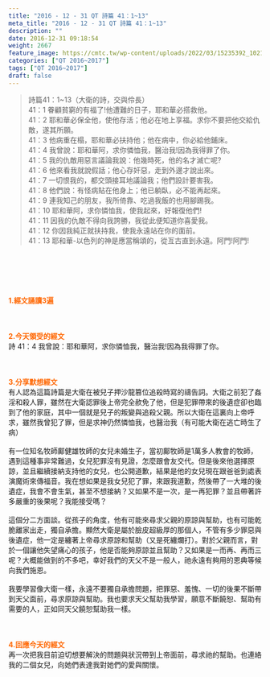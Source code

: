 ```yaml
---
title: "2016 - 12 - 31 QT 詩篇 41：1~13"
meta_title: "2016 - 12 - 31 QT 詩篇 41：1~13"
description: ""
date: 2016-12-31 09:18:54
weight: 2667
feature_image: https://cmtc.tw/wp-content/uploads/2022/03/15235392_10211799862337740_180693556567566654_o-1.webp
categories: ["QT 2016~2017"]
tags: ["QT 2016~2017"]
draft: false
---
```


<blockquote>詩篇41：1~13（大衛的詩，交與伶長）<br />
41：1 眷顧貧窮的有福了!他遭難的日子，耶和華必搭救他。<br />
41：2 耶和華必保全他，使他存活；他必在地上享福。求你不要把他交給仇敵，遂其所願。<br />
41：3 他病重在榻，耶和華必扶持他；他在病中，你必給他鋪床。<br />
41：4 我曾說：耶和華阿，求你憐恤我，醫治我!因為我得罪了你。<br />
41：5 我的仇敵用惡言議論我說：他幾時死，他的名才滅亡呢?<br />
41：6 他來看我就說假話；他心存奸惡，走到外邊才說出來。<br />
41：7 一切恨我的，都交頭接耳地議論我；他們設計要害我。<br />
41：8 他們說：有怪病貼在他身上；他已躺臥，必不能再起來。<br />
41：9 連我知己的朋友，我所倚靠、吃過我飯的也用腳踢我。<br />
41：10 耶和華阿，求你憐恤我，使我起來，好報復他們!<br />
41：11 因我的仇敵不得向我誇勝，我從此便知道你喜愛我。<br />
41：12 你因我純正就扶持我，使我永遠站在你的面前。<br />
41：13 耶和華-以色列的神是應當稱頌的，從亙古直到永遠。阿門!阿門!</blockquote><br />
&nbsp;<br />
<br />
&nbsp;<br />
<br />
<span style="color: #ff6600;"><strong>1.</strong><strong>經文誦讀3遍</strong></span><br />
<br />
<span style="color: #ff6600;"><strong> </strong></span><br />
<br />
<span style="color: #ff6600;"><strong>2.</strong><strong>今天領受的經文<br />
</strong></span>詩 41：4 我曾說：耶和華阿，求你憐恤我，醫治我!因為我得罪了你。<br />
<br />
&nbsp;<br />
<br />
<span style="color: #ff6600;"><strong>3.</strong><strong>分享默想經文<br />
</strong></span>有人認為這篇詩篇是大衛在被兒子押沙龍篡位追殺時寫的禱告詞。大衛之前犯了姦淫和殺人罪，雖然在大衛認罪後上帝完全赥免了他，但是犯罪帶來的後遺症卻也臨到了他的家庭，其中一個就是兒子的叛變與追殺父親。所以大衛在這裏向上帝呼求，雖然我曾犯了罪，但是求神仍然憐恤我，也醫治我（有可能大衛在逃亡時生了病）<br />
<br />
有一位知名牧師鄺健雄牧師的女兒未婚生子，當初鄺牧師是1萬多人教會的牧師，遇到這種事非常難過，女兒犯罪沒有見證，怎麼跟會友交代。但是後來他選擇原諒，並且繼續接納支持他的女兒，也公開道歉，結果是他的女兒現在跟爸爸到處表演魔術來傳福音。我在想如果是我女兒犯了罪，來跟我道歉，然後帶了一大堆的後遺症，我會不會生氣，甚至不想接納？又如果不是一次，是一再犯罪？並且帶著許多嚴重的後果呢？我能接受嗎？<br />
<br />
這個分二方面談。從孩子的角度，他有可能來尋求父親的原諒與幫助，也有可能乾脆離家出走，獨自承擔。顯然大衛是屬於臉皮超級厚的那個人，不管有多少罪惡與後遺症，他一定是纏著上帝尋求原諒和幫助（又是死纏爛打）。對於父親而言，對於一個讓他失望痛心的孩子，他是否能夠原諒並且幫助？又如果是一而再、再而三呢？大概能做到的不多吧，幸好我們的天父不是一般人，祂永遠有夠用的恩典等候向我們施恩。<br />
<br />
我要學習像大衛一樣，永遠不要獨自承擔問題，把罪惡、羞愧、一切的後果不斷帶到天父面前，尋求原諒與幫助。我也要求天父幫助我學習，願意不斷饒恕、幫助有需要的人，正如同天父饒恕幫助我一樣。<br />
<br />
&nbsp;<br />
<br />
<span style="color: #ff6600;"><strong>4.</strong><strong>回應今天的經文<br />
</strong></span>再一次把我目前迫切想要解決的問題與狀況帶到上帝面前，尋求祂的幫助。也連絡我的二個女兒，向她們表達我對她們的愛與關懷。<br />
<br />
&nbsp;
        